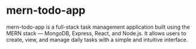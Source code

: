 # mern-todo-app
mern-todo-app is a full-stack task management application built using the MERN stack — MongoDB, Express, React, and Node.js. It allows users to create, view, and manage daily tasks with a simple and intuitive interface.

